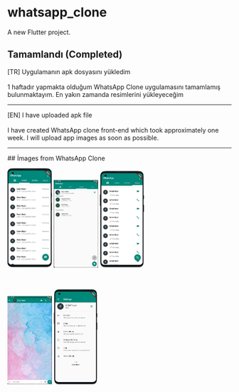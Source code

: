 # whatsapp_clone

A new Flutter project.

## Tamamlandı (Completed)

[TR]
Uygulamanın apk dosyasını yükledim<br></br>
1 haftadır yapmakta olduğum WhatsApp Clone uygulamasını tamamlamış bulunmaktayım. En yakın zamanda resimlerini yükleyeceğim

<hr>

[EN]
I have uploaded apk file<br></br>
I have created WhatsApp clone front-end which took approximately one week. I will upload app images as soon as possible.


<hr>
## İmages from WhatsApp Clone

<p float="left">
  <img src="https://github.com/ErdalNayir/WhatsApp_Clone/blob/main/lib/assets/images/resim1.JPG" width="100" />
  <img src="https://github.com/ErdalNayir/WhatsApp_Clone/blob/main/lib/assets/images/resim2.JPG" width="100" /> 
  <img src="https://github.com/ErdalNayir/WhatsApp_Clone/blob/main/lib/assets/images/resim3.JPG" width="100" />
</p>
</br>
<p float="left">
  <img src="https://github.com/ErdalNayir/WhatsApp_Clone/blob/main/lib/assets/images/resim4.JPG" width="100" />
  <img src="https://github.com/ErdalNayir/WhatsApp_Clone/blob/main/lib/assets/images/resim5.JPG" width="100" /> 
</p>
